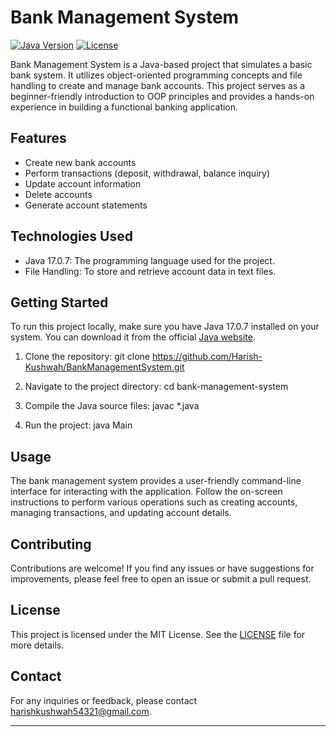 # Bank Management System

[![Java Version](https://img.shields.io/badge/Java-17.0.7-orange)](https://www.java.com/)
[![License](https://img.shields.io/badge/License-MIT-blue)](LICENSE)

Bank Management System is a Java-based project that simulates a basic bank system. It utilizes object-oriented programming concepts and file handling to create and manage bank accounts. This project serves as a beginner-friendly introduction to OOP principles and provides a hands-on experience in building a functional banking application.

## Features

- Create new bank accounts
- Perform transactions (deposit, withdrawal, balance inquiry)
- Update account information
- Delete accounts
- Generate account statements

## Technologies Used

- Java 17.0.7: The programming language used for the project.
- File Handling: To store and retrieve account data in text files.

## Getting Started

To run this project locally, make sure you have Java 17.0.7 installed on your system. You can download it from the official [Java website](https://www.java.com/).

1. Clone the repository:
    git clone https://github.com/Harish-Kushwah/BankManagementSystem.git

2. Navigate to the project directory:
cd bank-management-system

3. Compile the Java source files:
  javac *.java


4. Run the project:
  java Main

## Usage

The bank management system provides a user-friendly command-line interface for interacting with the application. Follow the on-screen instructions to perform various operations such as creating accounts, managing transactions, and updating account details.

## Contributing

Contributions are welcome! If you find any issues or have suggestions for improvements, please feel free to open an issue or submit a pull request.

## License

This project is licensed under the MIT License. See the [LICENSE](LICENSE) file for more details.


## Contact

For any inquiries or feedback, please contact [harishkushwah54321@gmail.com](mailto:harishkushwah54321@gmail.com).

---
